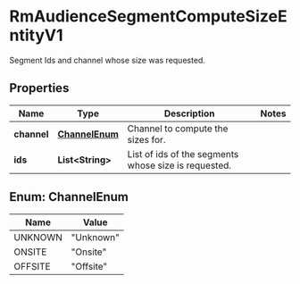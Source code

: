 

# RmAudienceSegmentComputeSizeEntityV1

Segment Ids and channel whose size was requested.

## Properties

| Name | Type | Description | Notes |
|------------ | ------------- | ------------- | -------------|
|**channel** | [**ChannelEnum**](#ChannelEnum) | Channel to compute the sizes for. |  |
|**ids** | **List&lt;String&gt;** | List of ids of the segments whose size is requested. |  |



## Enum: ChannelEnum

| Name | Value |
|---- | -----|
| UNKNOWN | &quot;Unknown&quot; |
| ONSITE | &quot;Onsite&quot; |
| OFFSITE | &quot;Offsite&quot; |



